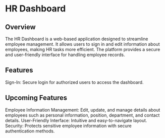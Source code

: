 # HR Dashboard

## Overview

The HR Dashboard is a web-based application designed to streamline employee management. It allows users to sign in and edit information about employees, making HR tasks more efficient. The platform provides a secure and user-friendly interface for handling employee records.

## Features

Sign-In: Secure login for authorized users to access the dashboard.

## Upcoming Features

Employee Information Management: Edit, update, and manage details about employees such as personal information, position, department, and contact details.
User-Friendly Interface: Intuitive and easy-to-navigate layout.
Security: Protects sensitive employee information with secure authentication methods.
